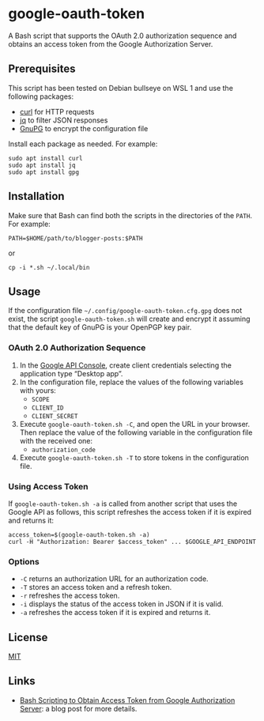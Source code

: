# google-oauth-token #

<!-- Bash script that supports OAuth sequence and obtains token from Google Authorization Server -->

A Bash script that supports the OAuth 2.0 authorization sequence and
obtains an access token from the Google Authorization Server.

## Prerequisites ##

This script has been tested on Debian bullseye on WSL 1 and use the
following packages:

  * [curl](https://curl.se/) for HTTP requests
  * [jq](https://stedolan.github.io/jq/) to filter JSON responses
  * [GnuPG](https://gnupg.org/index.html) to encrypt the configuration
    file

Install each package as needed.  For example:

``` shell
sudo apt install curl
sudo apt install jq
sudo apt install gpg
```

## Installation ##

Make sure that Bash can find both the scripts in the directories of
the `PATH`.  For example:

``` shell
PATH=$HOME/path/to/blogger-posts:$PATH
```

or

``` shell
cp -i *.sh ~/.local/bin
```

## Usage ##

If the configuration file `~/.config/google-oauth-token.cfg.gpg` does
not exist, the script `google-oauth-token.sh` will create and encrypt
it assuming that the default key of GnuPG is your OpenPGP key pair.

### OAuth 2.0 Authorization Sequence ###

 1. In the [Google API
    Console](https://console.developers.google.com/), create client
    credentials selecting the application type “Desktop app”.
 2. In the configuration file, replace the values of the following
    variables with yours:
    * `SCOPE`
    * `CLIENT_ID`
    * `CLIENT_SECRET`
 3. Execute `google-oauth-token.sh -C`, and open the URL in your
    browser.  Then replace the value of the following variable in the
    configuration file with the received one:
    * `authorization_code`
 4. Execute `google-oauth-token.sh -T` to store tokens in the
    configuration file.

### Using Access Token ###

If `google-oauth-token.sh -a` is called from another script that uses
the Google API as follows, this script refreshes the access token if
it is expired and returns it:

``` shell
access_token=$(google-oauth-token.sh -a)
curl -H "Authorization: Bearer $access_token" ... $GOOGLE_API_ENDPOINT
```

### Options ###

  * `-C` returns an authorization URL for an authorization code.
  * `-T` stores an access token and a refresh token.
  * `-r` refreshes the access token.
  * `-i` displays the status of the access token in JSON if it is
    valid.
  * `-a` refreshes the access token if it is expired and returns it.

## License ##

[MIT](LICENSE.md)

## Links ##

  * [Bash Scripting to Obtain Access Token from Google Authorization
    Server](https://carmine560.blogspot.com/2021/04/bash-scripting-to-obtain-access-token.html):
    a blog post for more details.
